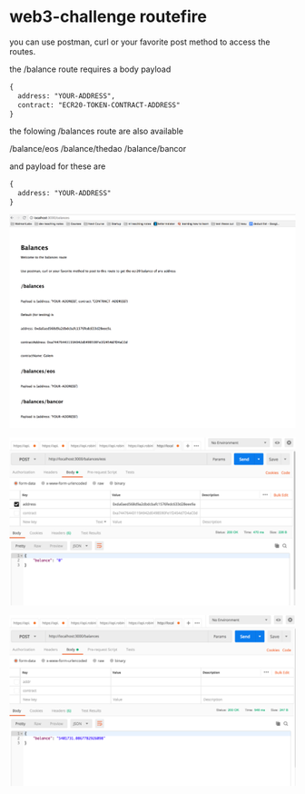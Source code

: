 # web3-challenge routefire

you can use postman, curl or your favorite post method to access the routes.

the /balance route requires a body payload

```
{
  address: "YOUR-ADDRESS",
  contract: "ECR20-TOKEN-CONTRACT-ADDRESS"
}
```

the folowing /balances route are also available

/balance/eos
/balance/thedao
/balance/bancor

and payload for these are

```
{
  address: "YOUR-ADDRESS"
}
```

![Image](./03.png?raw=true)

![Image](./01.png?raw=true)

![Image](./02.png?raw=true)



